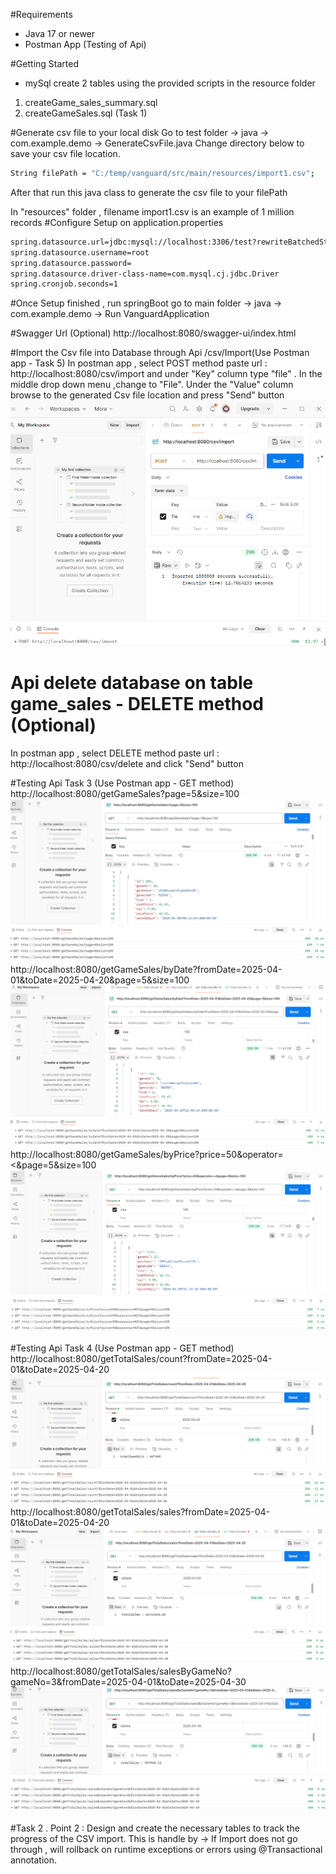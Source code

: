 #Requirements
* Java 17 or newer
* Postman App (Testing of Api)

#Getting Started
* mySql create 2 tables
using the provided scripts in the resource folder
1. createGame_sales_summary.sql 
2. createGameSales.sql (Task 1)

#Generate csv file to your local disk 
Go to test folder  -> java -> com.example.demo -> GenerateCsvFile.java
Change directory below to save your csv file location.
```sh
String filePath = "C:/temp/vanguard/src/main/resources/import1.csv";
```
After that run this java class to generate the csv file to your filePath

In "resources" folder , filename import1.csv is an example of 1 million records
#Configure Setup on application.properties
```sh
spring.datasource.url=jdbc:mysql://localhost:3306/test?rewriteBatchedStatements=true
spring.datasource.username=root
spring.datasource.password=
spring.datasource.driver-class-name=com.mysql.cj.jdbc.Driver
spring.cronjob.seconds=1
```

#Once Setup finished , run springBoot
go to main folder -> java -> com.example.demo -> Run VanguardApplication

#Swagger Url (Optional)
http://localhost:8080/swagger-ui/index.html

#Import the Csv file into Database through Api /csv/Import(Use Postman app - Task 5)
In postman app , select POST method paste url : 
http://localhost:8080/csv/import
and under "Key" column type "file" . 
In the middle drop down menu ,change to "File".
Under the "Value" column browse to the generated Csv file location and press "Send" button
![img.png](img.png)

# Api delete database on table game_sales - DELETE method (Optional)
In postman app , select DELETE method paste url : 
http://localhost:8080/csv/delete
and click "Send" button

#Testing Api Task 3 (Use Postman app - GET method)
http://localhost:8080/getGameSales?page=5&size=100
![img_1.png](img_1.png)
http://localhost:8080/getGameSales/byDate?fromDate=2025-04-01&toDate=2025-04-20&page=5&size=100
![img_2.png](img_2.png)
http://localhost:8080/getGameSales/byPrice?price=50&operator=<&page=5&size=100
![img_3.png](img_3.png)

#Testing Api Task 4 (Use Postman app - GET method)
http://localhost:8080/getTotalSales/count?fromDate=2025-04-01&toDate=2025-04-20
![img_4.png](img_4.png)
http://localhost:8080/getTotalSales/sales?fromDate=2025-04-01&toDate=2025-04-20
![img_5.png](img_5.png)
http://localhost:8080/getTotalSales/salesByGameNo?gameNo=3&fromDate=2025-04-01&toDate=2025-04-30
![img_6.png](img_6.png)

#Task 2 . Point 2 : Design and create the necessary tables to track the progress of the CSV import.
This is handle by -> If Import does not go through , will rollback on runtime exceptions or errors using @Transactional annotation.